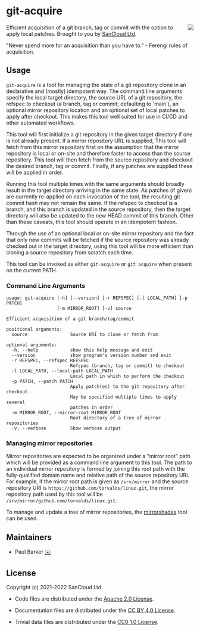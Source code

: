 <!--
Copyright (c) 2022 SanCloud Ltd
SPDX-License-Identifier: CC-BY-4.0
-->

# git-acquire

[<img align=right src="https://www.sancloud.co.uk/wp-content/uploads/2016/09/sancloud_and_address_web.png">](https://www.sancloud.com/)

Efficient acquisition of a git branch, tag or commit with the option to apply
local patches. Brought to you by [SanCloud Ltd](https://www.sancloud.com/).

"Never spend more for an acquisition than you have to." - Ferengi rules of
acquisition.

## Usage

`git-acquire` is a tool for managing the state of a git repository clone in an
declarative and (mostly) idempotent way. The command line arguments specify the
local target directory, the source URL of a git repository, the refspec to
checkout (a branch, tag or commit; defaulting to 'main'), an optional mirror
repository location and an optional set of local patches to apply after
checkout. This makes this tool well suited for use in CI/CD and other
automated workflows.

This tool will first initialize a git repository in the given target
directory if one is not already present.  If a mirror repository URL is
supplied, This tool will fetch from this mirror repository first on the
assumption that the mirror repository is local or on-site and therefore faster
to access than the source repository. This tool will then fetch from the
source repository and checkout the desired branch, tag or commit. Finally, if
any patches are supplied these will be applied in order.

Running this tool multiple times with the same arguments should broadly
result in the target directory arriving in the same state. As patches (if given)
are currently re-applied on each invocation of the tool, the resulting git
commit hash may not remain the same. If the refspec to checkout is a branch, and
this branch is updated in the source repository, then the target directory will
also be updated to the new HEAD commit of this branch. Other than these caveats,
this tool should operate in an idempotent fashion.

Through the use of an optional local or on-site mirror repository and the fact
that only new commits will be fetched if the source repository was already
checked out in the target directory, using this tool will be more efficient
than cloning a source repository from scratch each time.

This tool can be invoked as either `git-acquire` or `git acquire` when present
on the current PATH.

### Command Line Arguments

```
usage: git-acquire [-h] [--version] [-r REFSPEC] [-l LOCAL_PATH] [-p PATCH]
                   [-m MIRROR_ROOT] [-v] source

Efficient acquisition of a git branch/tag/commit

positional arguments:
  source                Source URI to clone or fetch from

optional arguments:
  -h, --help            show this help message and exit
  --version             show program's version number and exit
  -r REFSPEC, --refspec REFSPEC
                        Refspec (branch, tag or commit) to checkout
  -l LOCAL_PATH, --local-path LOCAL_PATH
                        Local path in which to perform the checkout
  -p PATCH, --patch PATCH
                        Apply patch(es) to the git repository after checkout.
                        May be specified multiple times to apply several
                        patches in order
  -m MIRROR_ROOT, --mirror-root MIRROR_ROOT
                        Root directory of a tree of mirror repositories
  -v, --verbose         Show verbose output
```

### Managing mirror repositories

Mirror repositories are expected to be organized under a "mirror root" path
which will be provided as a command line argument to this tool. The path to
an individual mirror repository is formed by joining this root path with the
fully-qualified domain name and relative path of the source repository URI. For
example, if the mirror root path is given as `/srv/mirror` and the source
repository URI is `https://github.com/torvalds/linux.git`, the mirror repository
path used by this tool will be `/srv/mirror/github.com/torvalds/linux.git`.

To manage and update a tree of mirror repositories, the
[mirrorshades](https://pypi.org/project/mirrorshades/) tool can be used.

## Maintainers

* Paul Barker
  [:envelope:](mailto:paul.barker@sancloud.com)

## License

Copyright (c) 2021-2022 SanCloud Ltd.

* Code files are distributed under the
  [Apache 2.0 License](https://tldrlegal.com/license/apache-license-2.0-(apache-2.0)).

* Documentation files are distributed under the
  [CC BY 4.0 License](https://tldrlegal.com/license/creative-commons-attribution-4.0-international-(cc-by-4)).

* Trivial data files are distributed under the
  [CC0 1.0 License](https://tldrlegal.com/license/creative-commons-cc0-1.0-universal).
